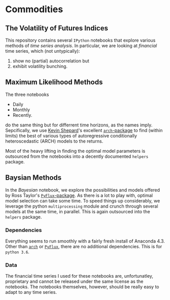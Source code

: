 # Commodities
## The Volatility of Futures Indices

This repository contains several `IPython` notebooks that explore various
methods of _time series analysis_. In particular, we are looking at _financial_
time series, which (not untypically):

1. show no (partial) autocorrelation but
2. exhibit volatility bunching.

## Maximum Likelihood Methods
The three notebooks
+ Daily
+ Monthly
+ Recently.

do the same thing but for differrent time horizons, as the names imply.
Sepcifically, we use [Kevin Shepard](https://www.kevinsheppard.com/Main_Page)'s excellent [`arch`-package](https://pypi.python.org/pypi/arch/4.0) to find
(within limits) the best of various types of autoregressive conditionally heteroscedastic (ARCH) models to the returns.

Most of the heavy lifting in finding the optimal model parameters is outsourced
from the notebooks into a decently documented `helpers` package.

## Baysian Methods
In the _Bayesian_ notebook, we explore the possibilities and models offered by
Ross Taylor's [`PyFlux`-package](http://www.pyflux.com/). As there is a lot to
play with, optimal model selection can take some time. To speed things up
considerably, we leverage the python `multiprocessing` module and crunch
through several models at the same time, in parallel. This is again outsourced
into the `helpers` package.

### Dependencies
Everything seems to run smoothly with a fairly fresh install of Anaconda 4.3.
Other than [`arch`](https://pypi.python.org/pypi/arch/4.0) or [`PyFlux`](http://www.pyflux.com/), there are no additional dependencies.
This is for `python 3.6`.

### Data
The financial time series I used for these notebooks are, unfortunatley,
proprietary and cannot be released under the same license as the notebooks. The notebooks themselves, however, should be really easy to adapt to any time
series.
